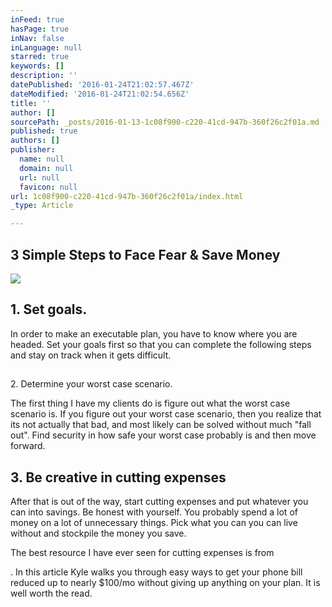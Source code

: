 ```yaml
---
inFeed: true
hasPage: true
inNav: false
inLanguage: null
starred: true
keywords: []
description: ''
datePublished: '2016-01-24T21:02:57.467Z'
dateModified: '2016-01-24T21:02:54.656Z'
title: ''
author: []
sourcePath: _posts/2016-01-13-1c08f900-c220-41cd-947b-360f26c2f01a.md
published: true
authors: []
publisher:
  name: null
  domain: null
  url: null
  favicon: null
url: 1c08f900-c220-41cd-947b-360f26c2f01a/index.html
_type: Article

---
```

## 3 Simple Steps to Face Fear & Save Money
![](https://the-grid-user-content.s3-us-west-2.amazonaws.com/3ed0cdae-f329-48b8-ab9a-9defeb4ec487.jpg)

## 

## 1\. Set goals.

In order to make an executable plan, you have to know where you are headed. Set your goals first so that you can complete the following steps and stay on track when it gets difficult. 

## 

2\. Determine your worst case scenario.

The first thing I have my clients do is figure out what the worst case scenario is. If you figure out your worst case scenario, then you realize that its not actually that bad, and most likely can be solved without much "fall out".  Find security in how safe your worst case probably is and then move forward. 

## 3\. Be creative in cutting expenses

After that is out of the way, start cutting expenses and put whatever you can into savings. Be honest with yourself. You probably spend a lot of money on a lot of unnecessary things. Pick what you can you can live without and stockpile the money you save. 

The best resource I have ever seen for cutting expenses is from 

. In this article Kyle walks you through easy ways to get your phone bill reduced up to nearly $100/mo without giving up anything on your plan. It is well worth the read.